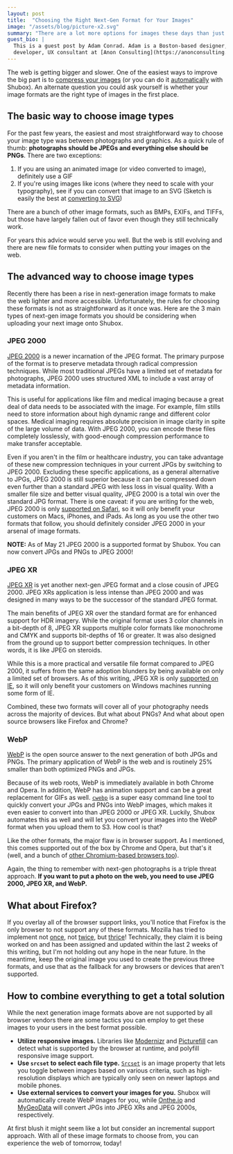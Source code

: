 ```yaml
---
layout: post
title:  "Choosing the Right Next-Gen Format for Your Images"
image: "/assets/blog/picture-x2.svg"
summary: "There are a lot more options for images these days than just JPGs and PNGs."
guest_bio: |
  This is a guest post by Adam Conrad. Adam is a Boston-based designer,
  developer, UX consultant at [Anon Consulting](https://anonconsulting.com/)
---
```


The web is getting bigger and slower. One of the easiest ways to improve the big part is to [compress your images](https://userinterfacing.com/the-fastest-way-to-increase-your-sites-performance-now/) (or you can do it [automatically](https://shubox.io/docs/#setup-image-transforms) with Shubox). An alternate question you could ask yourself is whether your image formats are the right type of images in the first place.

## The basic way to choose image types

For the past few years, the easiest and most straightforward way to choose your image type was between photographs and graphics. As a quick rule of thumb: **photographs should be JPEGs and everything else should be PNGs**. There are two exceptions:

1. If you are using an animated image (or video converted to image), definitely use a GIF
2. If you're using images like icons (where they need to scale with your typography), see if you can convert that image to an SVG (Sketch is easily the best at [converting to SVG](https://medium.com/sketch-app-sources/the-best-way-to-export-an-svg-from-sketch-dd8c66bb6ef2))

There are a bunch of other image formats, such as BMPs, EXIFs, and TIFFs, but those have largely fallen out of favor even though they still technically work.

For years this advice would serve you well. But the web is still evolving and there are new file formats to consider when putting your images on the web.

## The advanced way to choose image types

Recently there has been a rise in next-generation image formats to make the web lighter and more accessible. Unfortunately, the rules for choosing these formats is not as straightforward as it once was. Here are the 3 main types of next-gen image formats you should be considering when uploading your next image onto Shubox.

### JPEG 2000

[JPEG 2000](https://jpeg.org/jpeg2000/index.html) is a newer incarnation of the JPEG format. The primary purpose of the format is to preserve metadata through radical compression techniques. While most traditional JPEGs have a limited set of metadata for photographs, JPEG 2000 uses structured XML to include a vast array of metadata information.

This is useful for applications like film and medical imaging because a great deal of data needs to be associated with the image. For example, film stills need to store information about high dynamic range and different color spaces. Medical imaging requires absolute precision in image clarity in spite of the large volume of data. With JPEG 2000, you can encode these files completely losslessly, with good-enough compression performance to make transfer acceptable.

Even if you aren't in the film or healthcare industry, you can take advantage of these new compression techniques in your current JPGs by switching to JPEG 2000. Excluding these specific applications, as a general alternative to JPGs, JPEG 2000 is still superior because it can be compressed down even further than a standard JPEG with less loss in visual quality. With a smaller file size and better visual quality, JPEG 2000 is a total win over the standard JPG format. There is one caveat: if you are writing for the web, JPEG 2000 is only [supported on Safari](https://caniuse.com/#feat=jpeg2000), so it will only benefit your customers on Macs, iPhones, and iPads. As long as you use the other two formats that follow, you should definitely consider JPEG 2000 in your arsenal of image formats.

**NOTE:** As of May 21 JPEG 2000 is a supported format by Shubox. You can now convert JPGs and PNGs to JPEG 2000!

### JPEG XR

[JPEG XR](https://jpeg.org/jpegxr/index.html) is yet another next-gen JPEG format and a close cousin of JPEG 2000. JPEG XRs application is less intense than JPEG 2000 and was designed in many ways to be the successor of the standard JPEG format.

The main benefits of JPEG XR over the standard format are for enhanced support for HDR imagery. While the original format uses 3 color channels in a bit-depth of 8, JPEG XR supports multiple color formats like monochrome and CMYK and supports bit-depths of 16 or greater. It was also designed from the ground up to support better compression techniques. In other words, it is like JPEG on steroids.

While this is a more practical and versatile file format compared to JPEG 2000, it suffers from the same adoption blunders by being available on only a limited set of browsers. As of this writing, JPEG XR is only [supported on IE](https://caniuse.com/#feat=jpegxr), so it will only benefit your customers on Windows machines running some form of IE.

Combined, these two formats will cover all of your photography needs across the majority of devices. But what about PNGs? And what about open source browsers like Firefox and Chrome?

### WebP

[WebP](https://developers.google.com/speed/webp/) is the open source answer to the next generation of both JPGs and PNGs. The primary application of WebP is the web and is routinely 25% smaller than both optimized PNGs and JPGs.

Because of its web roots, WebP is immediately available in both Chrome and Opera. In addition, WebP has animation support and can be a great replacement for GIFs as well. [`cwebp`](https://developers.google.com/speed/webp/docs/precompiled) is a super easy command line tool to quickly convert your JPGs and PNGs into WebP images, which makes it even easier to convert into than JPEG 2000 or JPEG XR. Luckily, Shubox automates this as well and will let you convert your images into the WebP format when you upload them to S3. How cool is that?

Like the other formats, the major flaw is in browser support. As I mentioned, this comes supported out of the box by Chrome and Opera, but that's it (well, and a bunch of [other Chromium-based browsers too](https://caniuse.com/#feat=webp)).

Again, the thing to remember with next-gen photographs is a triple threat approach. **If you want to put a photo on the web, you need to use JPEG 2000, JPEG XR, and WebP.**

## What about Firefox?

If you overlay all of the browser support links, you'll notice that Firefox is the only browser to not support any of these formats. Mozilla has tried to implement not [once](https://bugzilla.mozilla.org/show_bug.cgi?id=1294490), not [twice](https://bugzilla.mozilla.org/show_bug.cgi?id=600919), but [thrice](https://bugzilla.mozilla.org/show_bug.cgi?id=856375)! Technically, they claim it is being worked on and has been assigned and updated within the last 2 weeks of this writing, but I'm not holding out any hope in the near future. In the meantime, keep the original image you used to create the previous three formats, and use that as the fallback for any browsers or devices that aren't supported.

## How to combine everything to get a total solution

While the next generation image formats above are not supported by all browser vendors there are some tactics you can employ to get these images to your users in the best format possible.

* **Utilize responsive images.** Libraries like [Modernizr](https://modernizr.com/) and [Picturefill](https://scottjehl.github.io/picturefill/) can detect what is supported by the browser at runtime, and
polyfill responsive image support.
* **Use `srcset` to select each file type.** [`Srcset`](https://www.w3.org/TR/html-srcset/) is an image property that lets you toggle between images based on various criteria, such as high-resolution displays which are typically only seen on newer laptops and mobile phones.
* **Use external services to convert your images for you.** Shubox will automatically create WebP images for you, while [Onthe.io](https://i.onthe.io/jxr) and [MyGeoData](https://mygeodata.cloud/converter/jpeg-to-jpeg2000) will convert JPGs into JPEG XRs and JPEG 2000s, respectively.

At first blush it might seem like a lot but consider an incremental support approach. With all of these image formats to choose from, you can experience the web of tomorrow, today!

